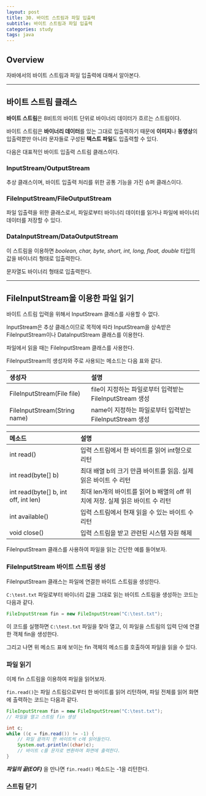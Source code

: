 ```yaml
---
layout: post
title: 30. 바이트 스트림과 파일 입출력
subtitle: 바이트 스트림과 파일 입출력
categories: study
tags: java
---
```


## Overview

자바에서의 바이트 스트림과 파일 입출력에 대해서 알아본다.

***

## 바이트 스트림 클래스

**바이트 스트림**은 8비트의 바이트 단위로 바이너리 데이터가 흐르는 스트림이다.

바이트 스트림은 **바이너리 데이터**를 있는 그대로 입출력하기 때문에 **이미지**나 **동영상**의 입출력뿐만 아니라 문자들로 구성된 **텍스트 파일**도 입출력할 수 있다.

다음은 대표적인 바이트 입출력 스트림 클래스이다.

### InputStream/OutputStream

추상 클래스이며, 바이트 입출력 처리를 위한 공통 기능을 가진 슈퍼 클래스이다.

### FileInputStream/FileOutputStream

파일 입출력을 위한 클래스로서, 파일로부터 바이너리 데이터를 읽거나 파일에 바이너리 데이터를 저장할 수 있다.

### DataInputStream/DataOutputStream

이 스트림을 이용하면 *boolean, char, byte, short, int, long, float, double* 타입의 값을 바이너리 형태로 입출력한다.

문자열도 바이너리 형태로 입출력한다.

***

## FileInputStream을 이용한 파일 읽기

바이트 스트림 입력을 위해서 InputStream 클래스를 사용할 수 없다.

InputStream은 추상 클래스이므로 목적에 따라 InputStream을 상속받은 FileInputStream이나 DataInputStream 클래스를 이용한다.

파일에서 읽을 때는 FileInputStream 클래스를 사용한다.

FileInputStream의 생성자와 주로 사용되는 메소드는 다음 표와 같다.

| 생성자 | 설명 |
| :---------- | :---------- |
| FileInputStream(File file) | file이 지정하는 파일로부터 입력받는 FileInputStream 생성 |
| FileInputStream(String name) | name이 지정하는 파일로부터 입력받는 FileInputStream 생성 |

| 메소드 | 설명 |
| :---------- | :---------- |
| int read() | 입력 스트림에서 한 바이트를 읽어 int형으로 리턴 |
| int read(byte[] b) | 최대 배열 b의 크기 만큼 바이트를 읽음. 실제 읽은 바이트 수 리턴 |
| int read(byte[] b, int off, int len) | 최대 len개의 바이트를 읽어 b 배열의 off 위치에 저장. 실제 읽은 바이트 수 리턴 |
| int available() | 입력 스트림에서 현재 읽을 수 있는 바이트 수 리턴 |
| void close() | 입력 스트림을 받고 관련된 시스템 자원 해제 |

FileInputStream 클래스를 사용하여 파일을 읽는 간단한 예를 들어보자.

### FileInputStream 바이트 스트림 생성

FileInputStream 클래스는 파일에 연결한 바이트 스트림을 생성한다.

`C:\test.txt` 파일로부터 바이너리 값을 그대로 읽는 바이트 스트림을 생성하는 코드는 다음과 같다.

```java
FileInputStream fin = new FileInputStream("C:\test.txt");
```

이 코드를 실행하면 `C:\test.txt` 파일을 찾아 열고, 이 파일을 스트림의 입력 단에 연결한 객체 fin을 생성한다.

그리고 나면 위 메소드 표에 보이는 fin 객체의 메소드를 호출하여 파일을 읽을 수 있다.

### 파일 읽기

이제 fin 스트림을 이용하여 파일을 읽어보자.

`fin.read()`는 파일 스트림으로부터 한 바이트를 읽어 리턴하며, 파일 전체를 읽어 화면에 출력하는 코드는 다음과 같다.

```java
FileInputStream fin = new FileInputStream("C:\test.txt");
// 파일을 열고 스트림 fin 생성

int c;
while ((c = fin.read()) != -1) {
    // 파일 끝까지 한 바이트씩 c에 읽어들인다.
    System.out.println((char)c);
    // 바이트 c를 문자로 변환하여 화면에 출력한다.
}
```

***파일의 끝(EOF)*** 을 만나면 `fin.read()` 메소드는 -1을 리턴한다.

### 스트림 닫기

